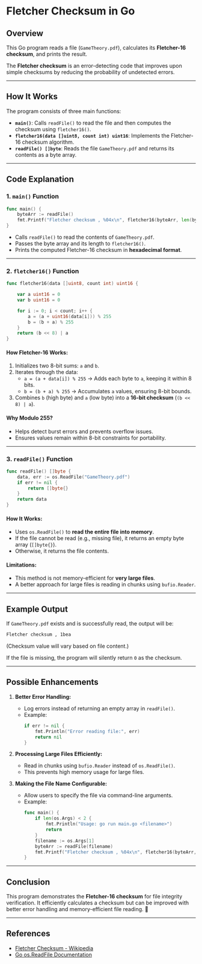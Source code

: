 # **Fletcher Checksum in Go**

## **Overview**
This Go program reads a file (`GameTheory.pdf`), calculates its **Fletcher-16 checksum**, and prints the result.

The **Fletcher checksum** is an error-detecting code that improves upon simple checksums by reducing the probability of undetected errors.

---

## **How It Works**
The program consists of three main functions:
- **`main()`**: Calls `readFile()` to read the file and then computes the checksum using `fletcher16()`.
- **`fletcher16(data []uint8, count int) uint16`**: Implements the Fletcher-16 checksum algorithm.
- **`readFile() []byte`**: Reads the file `GameTheory.pdf` and returns its contents as a byte array.

---

## **Code Explanation**

### **1. `main()` Function**
```go
func main() {
	byteArr := readFile()
	fmt.Printf("Fletcher checksum , %04x\n", fletcher16(byteArr, len(byteArr)))
}
```
- Calls `readFile()` to read the contents of `GameTheory.pdf`.
- Passes the byte array and its length to `fletcher16()`.
- Prints the computed Fletcher-16 checksum in **hexadecimal format**.

---

### **2. `fletcher16()` Function**
```go
func fletcher16(data []uint8, count int) uint16 {

	var a uint16 = 0
	var b uint16 = 0

	for i := 0; i < count; i++ {
		a = (a + uint16(data[i])) % 255
		b = (b + a) % 255
	}
	return (b << 8) | a
}
```
#### **How Fletcher-16 Works:**
1. Initializes two 8-bit sums: `a` and `b`.
2. Iterates through the data:
   - `a = (a + data[i]) % 255` → Adds each byte to `a`, keeping it within 8 bits.
   - `b = (b + a) % 255` → Accumulates `a` values, ensuring 8-bit bounds.
3. Combines `b` (high byte) and `a` (low byte) into a **16-bit checksum** (`(b << 8) | a`).

#### **Why Modulo 255?**
- Helps detect burst errors and prevents overflow issues.
- Ensures values remain within 8-bit constraints for portability.

---

### **3. `readFile()` Function**
```go
func readFile() []byte {
	data, err := os.ReadFile("GameTheory.pdf")
	if err != nil {
		return []byte{}
	}
	return data
}
```
#### **How It Works:**
- Uses `os.ReadFile()` to **read the entire file into memory**.
- If the file cannot be read (e.g., missing file), it returns an empty byte array (`[]byte{}`).
- Otherwise, it returns the file contents.

#### **Limitations:**
- This method is not memory-efficient for **very large files**.
- A better approach for large files is reading in chunks using `bufio.Reader`.

---

## **Example Output**
If `GameTheory.pdf` exists and is successfully read, the output will be:
```sh
Fletcher checksum , 1bea
```
(Checksum value will vary based on file content.)

If the file is missing, the program will silently return `0` as the checksum.

---

## **Possible Enhancements**
1. **Better Error Handling:**
   - Log errors instead of returning an empty array in `readFile()`.
   - Example:
     ```go
     if err != nil {
         fmt.Println("Error reading file:", err)
         return nil
     }
     ```

2. **Processing Large Files Efficiently:**
   - Read in chunks using `bufio.Reader` instead of `os.ReadFile()`.
   - This prevents high memory usage for large files.

3. **Making the File Name Configurable:**
   - Allow users to specify the file via command-line arguments.
   - Example:
     ```go
     func main() {
         if len(os.Args) < 2 {
             fmt.Println("Usage: go run main.go <filename>")
             return
         }
         filename := os.Args[1]
         byteArr := readFile(filename)
         fmt.Printf("Fletcher checksum , %04x\n", fletcher16(byteArr, len(byteArr)))
     }
     ```

---

## **Conclusion**
This program demonstrates the **Fletcher-16 checksum** for file integrity verification. It efficiently calculates a checksum but can be improved with better error handling and memory-efficient file reading. 🚀

---

## **References**
- [Fletcher Checksum - Wikipedia](https://en.wikipedia.org/wiki/Fletcher%27s_checksum)
- [Go os.ReadFile Documentation](https://pkg.go.dev/os#ReadFile)

